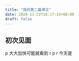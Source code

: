 ```yaml
---
title: "我的第二篇博文"
date: 2020-11-22T16:17:33+08:00
draft: false
---
```



## 初次见面

p
大大加快可能就看到
r
p
r
今天是
